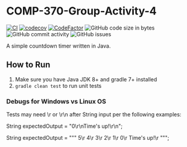 # COMP-370-Group-Activity-4 

[![CI](https://github.com/sawstepj/COMP-370-Group-Activity-4/actions/workflows/main.yml/badge.svg)](https://github.com/sawstepj/COMP-370-Group-Activity-4/actions/workflows/main.yml)
[![codecov](https://codecov.io/gh/sawstepj/COMP-370-Group-Activity-4/branch/main/graph/badge.svg?token=D1GGP9IJJ3)](https://codecov.io/gh/sawstepj/COMP-370-Group-Activity-4)
[![CodeFactor](https://www.codefactor.io/repository/github/sawstepj/comp-370-group-activity-4/badge)](https://www.codefactor.io/repository/github/sawstepj/comp-370-group-activity-4)
![GitHub code size in bytes](https://img.shields.io/github/languages/code-size/sawstepj/COMP-370-Group-Activity-4)
![GitHub commit activity](https://img.shields.io/github/commit-activity/w/sawstepj/COMP-370-Group-Activity-4)
![GitHub issues](https://img.shields.io/github/issues/sawstepj/COMP-370-Group-Activity-4)


A simple countdown timer written in Java.

## How to Run

1. Make sure you have Java JDK 8+ and gradle 7+ installed 
2. `gradle clean test` to run unit tests

### Debugs for Windows vs Linux OS
Tests may need \r or \r\n after String input per the following examples:

String expectedOutput = "0\r\nTime's up!\r\n";

String expectedOutput = """
                5\r
                4\r
                3\r
                2\r
                1\r
                0\r
                Time's up!\r
                """;


